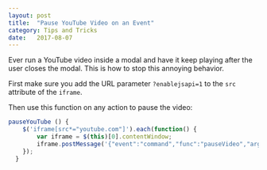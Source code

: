 ```yaml
---
layout: post
title:  "Pause YouTube Video on an Event"
category: Tips and Tricks
date:   2017-08-07
---
```


Ever run a YouTube video inside a modal and have it keep playing after the user closes the modal. This is how to stop this annoying behavior.

First make sure you add the URL parameter `?enablejsapi=1` to the `src` attribute of the `iframe`.

Then use this function on any action to pause the video:

```js
pauseYouTube () {
    $('iframe[src*="youtube.com"]').each(function() {
        var iframe = $(this)[0].contentWindow;
        iframe.postMessage('{"event":"command","func":"pauseVideo","args":""}', '*');
    });
  }
```
